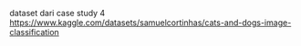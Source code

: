 dataset dari case study 4
https://www.kaggle.com/datasets/samuelcortinhas/cats-and-dogs-image-classification

